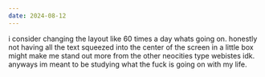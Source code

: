 ```yaml
---
date: 2024-08-12
---
```


i consider changing the layout like 60 times a day whats going on. honestly not having all the text squeezed into the center of the screen in a little box might make me stand out more from the other neocities type webistes idk. anyways im meant to be studying what the fuck is going on with my life.
